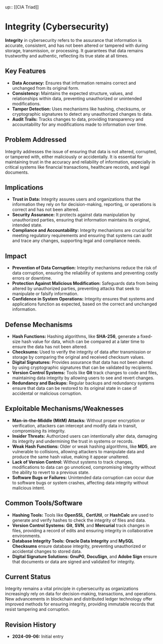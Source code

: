 up:: [[CIA Triad]]
# Integrity (Cybersecurity)

**Integrity** in cybersecurity refers to the assurance that information is accurate, consistent, and has not been altered or tampered with during storage, transmission, or processing. It guarantees that data remains trustworthy and authentic, reflecting its true state at all times.

## Key Features

- **Data Accuracy:** Ensures that information remains correct and unchanged from its original form.
- **Consistency:** Maintains the expected structure, values, and relationships within data, preventing unauthorized or unintended modifications.
- **Tamper Detection:** Uses mechanisms like hashing, checksums, or cryptographic signatures to detect any unauthorized changes to data.
- **Audit Trails:** Tracks changes to data, providing transparency and accountability for any modifications made to information over time.

## Problem Addressed

Integrity addresses the issue of ensuring that data is not altered, corrupted, or tampered with, either maliciously or accidentally. It is essential for maintaining trust in the accuracy and reliability of information, especially in critical systems like financial transactions, healthcare records, and legal documents.

## Implications

- **Trust in Data:** Integrity assures users and organizations that the information they rely on for decision-making, reporting, or operations is correct and has not been altered.
- **Security Assurance:** It protects against data manipulation by unauthorized parties, ensuring that information maintains its original, intended state.
- **Compliance and Accountability:** Integrity mechanisms are crucial for meeting regulatory requirements and ensuring that systems can audit and trace any changes, supporting legal and compliance needs.

## Impact

- **Prevention of Data Corruption:** Integrity mechanisms reduce the risk of data corruption, ensuring the reliability of systems and preventing costly errors or downtime.
- **Protection Against Malicious Modification:** Safeguards data from being altered by unauthorized parties, preventing attacks that seek to manipulate or falsify information.
- **Confidence in System Operations:** Integrity ensures that systems and applications function as expected, based on the correct and unchanged information.

## Defense Mechanisms

- **Hash Functions:** Hashing algorithms, like **SHA-256**, generate a fixed-size hash value for data, which can be compared at a later time to ensure the data has not been altered.
- **Checksums:** Used to verify the integrity of data after transmission or storage by comparing the original and received checksum values.
- **Digital Signatures:** Provides assurance that data has not been altered by using cryptographic signatures that can be validated by recipients.
- **Version Control Systems:** Tools like **Git** track changes to code and files, maintaining data integrity by allowing users to see and revert changes.
- **Redundancy and Backups:** Regular backups and redundancy systems ensure that data can be restored to its original state in case of accidental or malicious corruption.

## Exploitable Mechanisms/Weaknesses

- **Man-in-the-Middle (MitM) Attacks:** Without proper encryption or verification, attackers can intercept and modify data in transit, compromising its integrity.
- **Insider Threats:** Authorized users can intentionally alter data, damaging its integrity and undermining the trust in systems or records.
- **Weak Hash Functions:** Older or weak hashing algorithms, like **MD5**, are vulnerable to collisions, allowing attackers to manipulate data and produce the same hash value, making it appear unaltered.
- **Lack of Version Control:** Without systems to track changes, modifications to data can go unnoticed, compromising integrity without the ability to revert to a previous state.
- **Software Bugs or Failures:** Unintended data corruption can occur due to software bugs or system crashes, affecting data integrity without malicious intent.

## Common Tools/Software

- **Hashing Tools:** Tools like **OpenSSL**, **CertUtil**, or **HashCalc** are used to generate and verify hashes to check the integrity of files and data.
- **Version Control Systems:** **Git**, **SVN**, and **Mercurial** track changes in files, providing a record of edits and ensuring integrity in collaborative environments.
- **Database Integrity Tools:** **Oracle Data Integrity** and **MySQL Checksums** ensure database integrity, preventing unauthorized or accidental changes to stored data.
- **Digital Signature Solutions:** **GnuPG**, **DocuSign**, and **Adobe Sign** ensure that documents or data are signed and validated for integrity.

## Current Status

Integrity remains a vital principle in cybersecurity as organizations increasingly rely on data for decision-making, transactions, and operations. New advancements in blockchain and distributed ledger technology offer improved methods for ensuring integrity, providing immutable records that resist tampering and corruption.

## Revision History

- **2024-09-06:** Initial entry